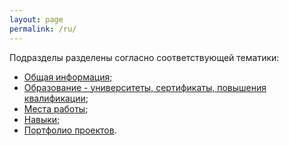 ```yaml
---
layout: page
permalink: /ru/
---
```


Подразделы разделены согласно соответствующей тематики:

* [Общая информация](/ru/info "Общая информация");
* [Образование - университеты, сертификаты, повышения квалификации](/ru/education "Образование");
* [Места работы](/ru/placeofwork "Места работы");
* [Навыки](/ru/skills "Навыки");
* [Портфолио проектов](/ru/portfolio "Портфолио проектов").